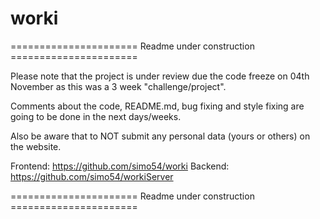 # worki

====================== Readme under construction ======================

Please note that the project is under review due the code freeze on 04th November as this was a 3 week "challenge/project".

Comments about the code, README.md, bug fixing and style fixing are going to be done in the next days/weeks.

Also be aware that to NOT submit any personal data (yours or others) on the website.

Frontend: https://github.com/simo54/worki
Backend: https://github.com/simo54/workiServer

====================== Readme under construction ======================



